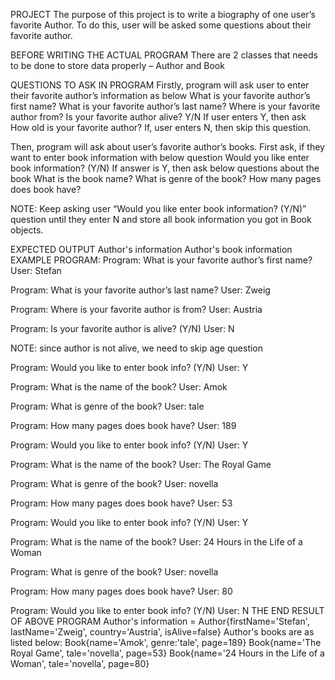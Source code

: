 PROJECT
The purpose of this project is to write a biography of one user’s favorite Author.
To do this, user will be asked some questions about their favorite author.

BEFORE WRITING THE ACTUAL PROGRAM
There are 2 classes that needs to be done to store data properly – Author and Book

QUESTIONS TO ASK IN PROGRAM
Firstly, program will ask user to enter their favorite author’s information as below
What is your favorite author’s first name?
What is your favorite author’s last name?
Where is your favorite author from?
Is your favorite author alive? Y/N
If user enters Y, then ask How old is your favorite author? If, user enters N, then skip this question. 

Then, program will ask about user’s favorite author’s books.
First ask, if they want to enter book information with below question
Would you like enter book information? (Y/N) 
If answer is Y, then ask below questions about the book 
What is the book name?
What is genre of the book?
How many pages does book have? 

NOTE: Keep asking user “Would you like enter book information? (Y/N)” question until they enter N and store all book information you got in Book objects.

EXPECTED OUTPUT 
Author's information
Author's book information
EXAMPLE PROGRAM: 
Program: What is your favorite author’s first name? 
User: Stefan

Program: What is your favorite author’s last name? 
User: Zweig

Program: Where is your favorite author is from? 
User: Austria 

Program: Is your favorite author is alive? (Y/N)
User: N

NOTE: since author is not alive, we need to skip age question

Program: Would you like to enter book info? (Y/N) 
User: Y 

Program: What is the name of the book? 
User: Amok 

Program: What is genre of the book?
User: tale 

Program: How many pages does book have?
User: 189

Program: Would you like to enter book info? (Y/N) 
User: Y 

Program: What is the name of the book? 
User: The Royal Game 

Program: What is genre of the book?
User: novella

Program: How many pages does book have?
User: 53

Program: Would you like to enter book info? (Y/N) 
User: Y 

Program: What is the name of the book? 
User: 24 Hours in the Life of a Woman

Program: What is genre of the book?
User: novella

Program: How many pages does book have?
User: 80

Program: Would you like to enter book info? (Y/N) 
User: N
THE END RESULT OF ABOVE PROGRAM
Author's information = Author{firstName='Stefan', lastName='Zweig', country='Austria', isAlive=false}
Author's books are as listed below:
Book{name='Amok', genre:'tale', page=189}
Book{name='The Royal Game', tale='novella', page=53}
Book{name='24 Hours in the Life of a Woman', tale='novella', page=80}
